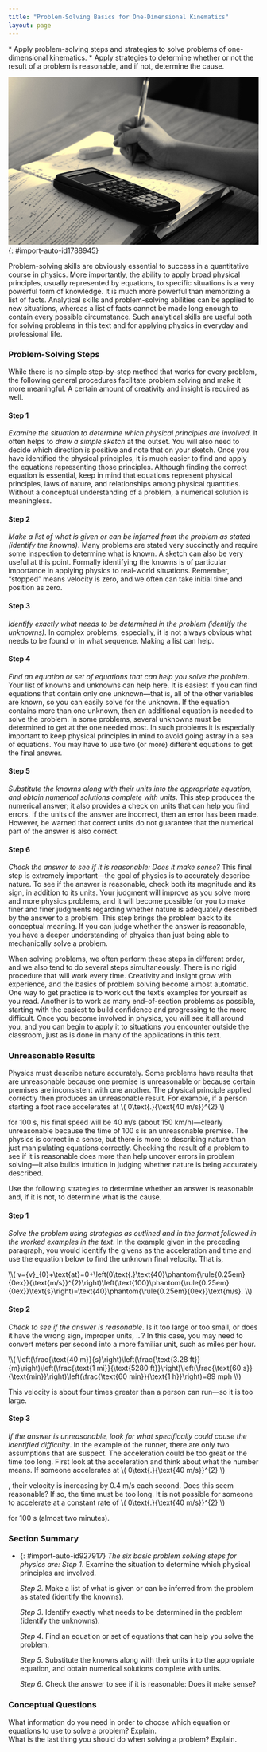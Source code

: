 ```yaml
---
title: "Problem-Solving Basics for One-Dimensional Kinematics"
layout: page
---
```



<div data-type="abstract" markdown="1">
* Apply problem-solving steps and strategies to solve problems of one-dimensional kinematics.
* Apply strategies to determine whether or not the result of a problem is reasonable, and if not, determine the cause.

</div>

 ![Close-up photo of a hand writing in a notebook. On top of the notebook is a graphing calculator.](../resources/Figure_02_06_00.jpg "Problem-solving skills are essential to your success in Physics. (credit: scui3asteveo, Flickr)"){: #import-auto-id1788945}

Problem-solving skills are obviously essential to success in a quantitative course in physics. More importantly, the ability to apply broad physical principles, usually represented by equations, to specific situations is a very powerful form of knowledge. It is much more powerful than memorizing a list of facts. Analytical skills and problem-solving abilities can be applied to new situations, whereas a list of facts cannot be made long enough to contain every possible circumstance. Such analytical skills are useful both for solving problems in this text and for applying physics in everyday and professional life.

### Problem-Solving Steps

While there is no simple step-by-step method that works for every problem, the following general procedures facilitate problem solving and make it more meaningful. A certain amount of creativity and insight is required as well.

#### Step 1

*Examine the situation to determine which physical principles are involved*. It often helps to *draw a simple sketch* at the outset. You will also need to decide which direction is positive and note that on your sketch. Once you have identified the physical principles, it is much easier to find and apply the equations representing those principles. Although finding the correct equation is essential, keep in mind that equations represent physical principles, laws of nature, and relationships among physical quantities. Without a conceptual understanding of a problem, a numerical solution is meaningless.

#### Step 2

*Make a list of what is given or can be inferred from the problem as stated (identify the knowns)*. Many problems are stated very succinctly and require some inspection to determine what is known. A sketch can also be very useful at this point. Formally identifying the knowns is of particular importance in applying physics to real-world situations. Remember, “stopped” means velocity is zero, and we often can take initial time and position as zero.

#### Step 3

*Identify exactly what needs to be determined in the problem (identify the unknowns)*. In complex problems, especially, it is not always obvious what needs to be found or in what sequence. Making a list can help.

#### Step 4

*Find an equation or set of equations that can help you solve the problem*. Your list of knowns and unknowns can help here. It is easiest if you can find equations that contain only one unknown—that is, all of the other variables are known, so you can easily solve for the unknown. If the equation contains more than one unknown, then an additional equation is needed to solve the problem. In some problems, several unknowns must be determined to get at the one needed most. In such problems it is especially important to keep physical principles in mind to avoid going astray in a sea of equations. You may have to use two (or more) different equations to get the final answer.

#### Step 5

*Substitute the knowns along with their units into the appropriate equation, and obtain numerical solutions complete with units*. This step produces the numerical answer; it also provides a check on units that can help you find errors. If the units of the answer are incorrect, then an error has been made. However, be warned that correct units do not guarantee that the numerical part of the answer is also correct.

#### Step 6

*Check the answer to see if it is reasonable: Does it make sense?* This final step is extremely important—the goal of physics is to accurately describe nature. To see if the answer is reasonable, check both its magnitude and its sign, in addition to its units. Your judgment will improve as you solve more and more physics problems, and it will become possible for you to make finer and finer judgments regarding whether nature is adequately described by the answer to a problem. This step brings the problem back to its conceptual meaning. If you can judge whether the answer is reasonable, you have a deeper understanding of physics than just being able to mechanically solve a problem.

When solving problems, we often perform these steps in different order, and we also tend to do several steps simultaneously. There is no rigid procedure that will work every time. Creativity and insight grow with experience, and the basics of problem solving become almost automatic. One way to get practice is to work out the text’s examples for yourself as you read. Another is to work as many end-of-section problems as possible, starting with the easiest to build confidence and progressing to the more difficult. Once you become involved in physics, you will see it all around you, and you can begin to apply it to situations you encounter outside the classroom, just as is done in many of the applications in this text.

### Unreasonable Results

Physics must describe nature accurately. Some problems have results that are unreasonable because one premise is unreasonable or because certain premises are inconsistent with one another. The physical principle applied correctly then produces an unreasonable result. For example, if a person starting a foot race accelerates at  \\( 0\text{.}{\text{40 m/s}}^{2} \\) 

 for 100 s, his final speed will be 40 m/s (about 150 km/h)—clearly unreasonable because the time of 100 s is an unreasonable premise. The physics is correct in a sense, but there is more to describing nature than just manipulating equations correctly. Checking the result of a problem to see if it is reasonable does more than help uncover errors in problem solving—it also builds intuition in judging whether nature is being accurately described.

Use the following strategies to determine whether an answer is reasonable and, if it is not, to determine what is the cause.

#### Step 1

*Solve the problem using strategies as outlined and in the format followed in the worked examples in the text*. In the example given in the preceding paragraph, you would identify the givens as the acceleration and time and use the equation below to find the unknown final velocity. That is,

<div data-type="equation" id="import-auto-id4167672">
 \\( v={v}_{0}+\text{at}=0+\left(0\text{.}\text{40}\phantom{\rule{0.25em}{0ex}}{\text{m/s}}^{2}\right)\left(\text{100}\phantom{\rule{0.25em}{0ex}}\text{s}\right)=\text{40}\phantom{\rule{0.25em}{0ex}}\text{m/s}. \\) 
</div>

#### Step 2

*Check to see if the answer is reasonable*. Is it too large or too small, or does it have the wrong sign, improper units, …? In this case, you may need to convert meters per second into a more familiar unit, such as miles per hour.

<div data-type="equation" id="import-auto-id1437508">
 \\( \left(\frac{\text{40 m}}{s}\right)\left(\frac{\text{3.28 ft}}{m}\right)\left(\frac{\text{1 mi}}{\text{5280 ft}}\right)\left(\frac{\text{60 s}}{\text{min}}\right)\left(\frac{\text{60 min}}{\text{1 h}}\right)=89 mph \\) 
</div>

This velocity is about four times greater than a person can run—so it is too large.

#### Step 3

*If the answer is unreasonable, look for what specifically could cause the identified difficulty*. In the example of the runner, there are only two assumptions that are suspect. The acceleration could be too great or the time too long. First look at the acceleration and think about what the number means. If someone accelerates at  \\( 0\text{.}{\text{40 m/s}}^{2} \\) 

, their velocity is increasing by 0.4 m/s each second. Does this seem reasonable? If so, the time must be too long. It is not possible for someone to accelerate at a constant rate of  \\( 0\text{.}{\text{40 m/s}}^{2} \\) 

 for 100 s (almost two minutes).

### Section Summary

* {: #import-auto-id927917} *The six basic problem solving steps for physics are:*
  *Step 1*. Examine the situation to determine which physical principles are involved.
  
  *Step 2*. Make a list of what is given or can be inferred from the problem as stated (identify the knowns).
  
  *Step 3*. Identify exactly what needs to be determined in the problem (identify the unknowns).
  
  *Step 4*. Find an equation or set of equations that can help you solve the problem.
  
  *Step 5*. Substitute the knowns along with their units into the appropriate equation, and obtain numerical solutions complete with units.
  
  *Step 6*. Check the answer to see if it is reasonable: Does it make sense?

### Conceptual Questions

<div data-type="exercise" data-element-type="conceptual-questions">
<div data-type="problem" markdown="1">
What information do you need in order to choose which equation or equations to use to solve a problem? Explain.

</div>
</div>

<div data-type="exercise" data-element-type="conceptual-questions">
<div data-type="problem" markdown="1">
What is the last thing you should do when solving a problem? Explain.

</div>
</div>


